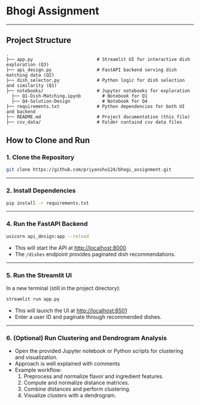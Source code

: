# Bhogi Assignment

---

## Project Structure

```
.
├── app.py                        # Streamlit UI for interactive dish exploration (Q3)
├── api_design.py                 # FastAPI backend serving dish matching data (Q2)
├── dish_selector.py              # Python logic for dish selection and similarity (Q1)
├── notebooks/                    # Jupyter notebooks for exploration
  ├── Q1-Dish-Matching.ipynb        # Notebook for Q1
  ├── Q4-Solution-Design            # Notebook for Q4
├── requirements.txt              # Python dependencies for both UI and backend
├── README.md                     # Project documentation (this file)
├── csv_data/                     # Folder containd csv data files
```


## How to Clone and Run

### 1. Clone the Repository

```sh
git clone https://github.com/priyanshu124/bhogi_assignment.git

```
---

### 2. Install Dependencies

```sh
pip install -r requirements.txt
```

---

### 4. Run the FastAPI Backend

```sh
uvicorn api_design:app --reload
```
- This will start the API at [http://localhost:8000](http://localhost:8000)
- The `/dishes` endpoint provides paginated dish recommendations.

---

### 5. Run the Streamlit UI

In a new terminal (still in the project directory):

```sh
streamlit run app.py
```
- This will launch the UI at [http://localhost:8501](http://localhost:8501)
- Enter a user ID and paginate through recommended dishes.

---

### 6. (Optional) Run Clustering and Dendrogram Analysis

- Open the provided Jupyter notebook or Python scripts for clustering and visualization.
- Approach is well explained with comments
- Example workflow:
  1. Preprocess and normalize flavor and ingredient features.
  2. Compute and normalize distance matrices.
  3. Combine distances and perform clustering.
  4. Visualize clusters with a dendrogram.


